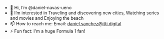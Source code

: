 - 👋 Hi, I’m @daniel-navas-ueno
- 👀 I’m interested in Traveling and discovering new cities, Watching series and movies and Enjoying the beach 
- 📫 How to reach me: Email: daniel.sanchez@itti.digital
- ⚡ Fun fact: I'm a huge Formula 1 fan!

<!---
daniel-navas-ueno/daniel-navas-ueno is a ✨ special ✨ repository because its `README.md` (this file) appears on your GitHub profile.
You can click the Preview link to take a look at your changes.
--->
